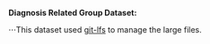 **Diagnosis Related Group Dataset:**

⋅⋅⋅This dataset used [git-lfs](https://git-lfs.github.com/) to manage the large files. 
